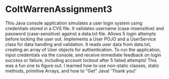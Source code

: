 # ColtWarrenAssignment3
This Java console application simulates a user login system
using credentials stored in a CVS file. It validates username
(case-insensitive) and password (case-sensitive) against a 
data.txt file. Allows 5 login attempts before locking the user out.
Implements a User POJO and a UserService class for data handling
and validation. It reads user data from data.txt, creating an array 
of User objects for authentication. To run the application, input 
credentials via the console, and receive immediate feedback on login
success or failure, including account lockout after 5 failed attempts!
This was a fun one to figure out. I learned how to use 
non-static classes, static methods, primitive Arrays, and how to "Get" Java!
'Thank you!'



